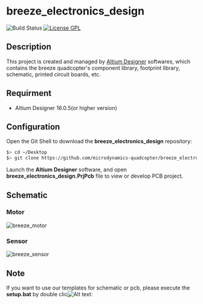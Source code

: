 # breeze_electronics_design

![Build Status](https://img.shields.io/badge/build-passing-brightgreen.svg)
[![License GPL](https://img.shields.io/badge/license-GPL-blue.svg)](../LICENSE)

## Description
This project is created and managed by [Altium Designer](http://www.altium.com) softwares, which contains the breeze quadcopter's component library, footprint library, schematic, printed circuit boards, etc.

## Requirment
* Altium Designer 16.0.5(or higher version)

## Configuration
Open the Git Shell to download the **breeze_electronics_design** repository:
```bash
$> cd ~/Desktop
$> git clone https://github.com/microdynamics-quadcopter/breeze_electronics_design.git
```

Launch the **Altium Designer** software, and open **breeze_electronics_design.PrjPcb** file to view or develop PCB project.

## Schematic
### Motor
![breeze_motor](images/breeze_motor.png)

### Sensor
![breeze_sensor](images/breeze_sensor.png)

## Note
If you want to use our templates for schematic or pcb, please execute the **setup.bat** by double clic![Alt text](/path/to/img.jpg "Optional title"): 
